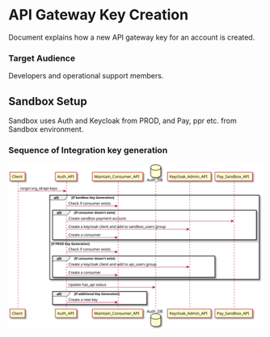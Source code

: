 # API Gateway Key Creation

Document explains how a new API gateway key for an account is created.


### Target Audience
Developers and operational support members.
## Sandbox Setup
Sandbox uses Auth and Keycloak from PROD, and Pay, ppr etc. from Sandbox environment.

### Sequence of Integration key generation
<!--
```
@startuml api_gw/account_key

participant Client
participant Auth_API
participant Maintain_Consumer_API
database    Auth_DB
participant Keycloak_Admin_API
participant Pay_Sandbox_API

Client -> Auth_API: /orgs/:org_id/api-keys
alt If Sandbox Key Generation
    Auth_API -> Maintain_Consumer_API:  Check if consumer exists
    alt If consumer doesn't exist
        Auth_API -> Pay_Sandbox_API : Create sandbox payment account.
        Auth_API -> Keycloak_Admin_API : Create a keycloak client and add to sandbox_users group
        Auth_API -> Maintain_Consumer_API: Create a consumer
    end
else If PROD Key Generation
    Auth_API -> Maintain_Consumer_API:  Check if consumer exists
    alt If consumer doesn't exist
        Auth_API -> Keycloak_Admin_API : Create a keycloak client and add to api_users group
        Auth_API -> Maintain_Consumer_API: Create a consumer
    end
end
Auth_API -> Auth_DB : Update has_api status
alt If additional Key Generation
    Auth_API -> Maintain_Consumer_API:  Create a new key
end
@enduml
```
-->
 ![Account Key Generation](api_gw/account_key.svg)

